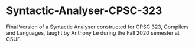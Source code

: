 # Syntactic-Analyser-CPSC-323
Final Version of a Syntactic Analyser constructed for CPSC 323, Compilers and Languages, taught by Anthony Le during the Fall 2020 semester at CSUF.
